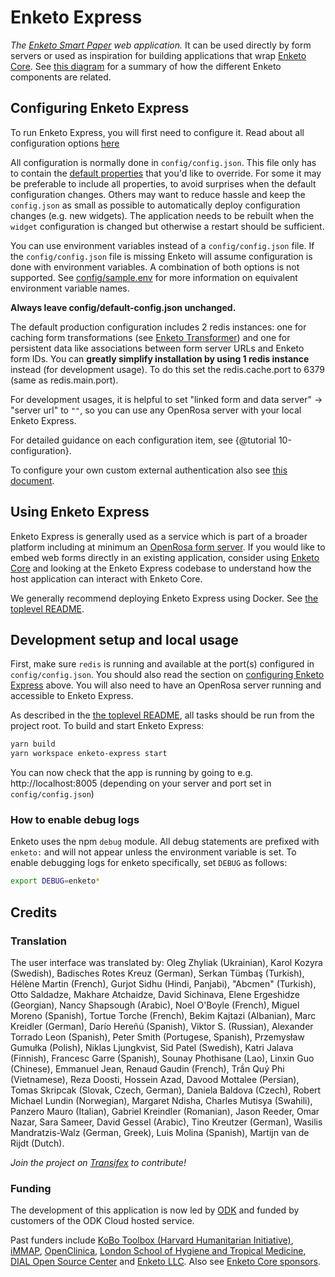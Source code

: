 # Enketo Express

_The [Enketo Smart Paper](https://enketo.org) web application._ It can be used directly by form servers or used as inspiration for building applications that wrap [Enketo Core](https://github.com/enketo/enketo/packages/enketo-core). See [this diagram](https://enketo.org/develop/) for a summary of how the different Enketo components are related.

## Configuring Enketo Express

To run Enketo Express, you will first need to configure it. Read about all configuration options [here](./blob/master/tutorials/10-configure.md)

All configuration is normally done in `config/config.json`. This file only has to contain the [default properties](./blob/master/config/default-config.json) that you'd like to override. For some it may be preferable to include all properties, to avoid surprises when the default configuration changes. Others may want to reduce hassle and keep the `config.json` as small as possible to automatically deploy configuration changes (e.g. new widgets). The application needs to be rebuilt when the `widget` configuration is changed but otherwise a restart should be sufficient.

You can use environment variables instead of a `config/config.json` file. If the `config/config.json` file is missing Enketo will assume configuration is done with environment variables. A combination of both options is not supported. See [config/sample.env](./blob/master/config/sample.env) for more information on equivalent environment variable names.

**Always leave config/default-config.json unchanged.**

The default production configuration includes 2 redis instances: one for caching form transformations (see [Enketo Transformer](../../packages/enketo-transformer)) and one for persistent data like associations between form server URLs and Enketo form IDs. You can **greatly simplify installation by using 1 redis instance** instead (for development usage). To do this set the redis.cache.port to 6379 (same as redis.main.port).

For development usages, it is helpful to set "linked form and data server" -> "server url" to `""`, so you can use any OpenRosa server with your local Enketo Express.

For detailed guidance on each configuration item, see {@tutorial 10-configuration}.

To configure your own custom external authentication also see [this document](https://github.com/enketo/enketo-express/blob/master/tutorials/30-authentication-and-security.md).

## Using Enketo Express

Enketo Express is generally used as a service which is part of a broader platform including at minimum an [OpenRosa form server](https://docs.getodk.org/openrosa/). If you would like to embed web forms directly in an existing application, consider using [Enketo Core](https://github.com/enketo/enketo/packages/enketo-core) and looking at the Enketo Express codebase to understand how the host application can interact with Enketo Core.

We generally recommend deploying Enketo Express using Docker. See [the toplevel README](../../#using-enketo-express).

## Development setup and local usage

First, make sure `redis` is running and available at the port(s) configured in `config/config.json`. You should also read the section on [configuring Enketo Express](./#configuring-enketo-express) above. You will also need to have an OpenRosa server running and accessible to Enketo Express.

As described in the [the toplevel README](./#using-enketo-express), all tasks should be run from the project root. To build and start Enketo Express:

```sh
yarn build
yarn workspace enketo-express start
```

You can now check that the app is running by going to e.g. http://localhost:8005 (depending on your server and port set in `config/config.json`)

### How to enable debug logs

Enketo uses the npm `debug` module. All debug statements are prefixed with `enketo:` and will not appear unless the environment variable is set. To enable debugging logs for enketo specifically, set `DEBUG` as follows:

```bash
export DEBUG=enketo*
```

## Credits

### Translation

The user interface was translated by: Oleg Zhyliak (Ukrainian), Karol Kozyra (Swedish), Badisches Rotes Kreuz (German), Serkan Tümbaş (Turkish), Hélène Martin (French), Gurjot Sidhu (Hindi, Panjabi), "Abcmen" (Turkish), Otto Saldadze, Makhare Atchaidze, David Sichinava, Elene Ergeshidze (Georgian), Nancy Shapsough (Arabic), Noel O'Boyle (French), Miguel Moreno (Spanish), Tortue Torche (French), Bekim Kajtazi (Albanian), Marc Kreidler (German), Darío Hereñú (Spanish), Viktor S. (Russian), Alexander Torrado Leon (Spanish), Peter Smith (Portugese, Spanish), Przemysław Gumułka (Polish), Niklas Ljungkvist, Sid Patel (Swedish), Katri Jalava (Finnish), Francesc Garre (Spanish), Sounay Phothisane (Lao), Linxin Guo (Chinese), Emmanuel Jean, Renaud Gaudin (French), Trần Quý Phi (Vietnamese), Reza Doosti, Hossein Azad, Davood Mottalee (Persian), Tomas Skripcak (Slovak, Czech, German), Daniela Baldova (Czech), Robert Michael Lundin (Norwegian), Margaret Ndisha, Charles Mutisya (Swahili), Panzero Mauro (Italian), Gabriel Kreindler (Romanian), Jason Reeder, Omar Nazar, Sara Sameer, David Gessel (Arabic), Tino Kreutzer (German), Wasilis Mandratzis-Walz (German, Greek), Luis Molina (Spanish), Martijn van de Rijdt (Dutch).

_Join the project on [Transifex](https://www.transifex.com/projects/p/enketo-express/) to contribute!_

### Funding

The development of this application is now led by [ODK](https://getodk.org) and funded by customers of the ODK Cloud hosted service.

Past funders include [KoBo Toolbox (Harvard Humanitarian Initiative)](http://www.kobotoolbox.org), [iMMAP](http://immap.org), [OpenClinica](https://openclinica.com), [London School of Hygiene and Tropical Medicine](https://opendatakit.lshtm.ac.uk/), [DIAL Open Source Center](https://www.osc.dial.community/) and [Enketo LLC](https://www.linkedin.com/company/enketo-llc). Also see [Enketo Core sponsors](https://github.com/enketo/enketo-core#sponsors).

